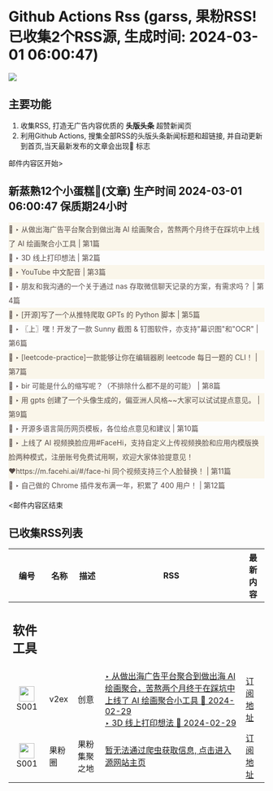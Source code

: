 # Github Actions Rss (garss, 果粉RSS! 已收集2个RSS源, 生成时间: 2024-03-01 06:00:47)

![](https://cdn.jsdelivr.net/gh/xinkeji/garss/_media/ga-rss.png)



## 主要功能
1. 收集RSS, 打造无广告内容优质的 **头版头条** 超赞新闻页
2. 利用Github Actions, 搜集全部RSS的头版头条新闻标题和超链接, 并自动更新到首页,当天最新发布的文章会出现🌈 标志

邮件内容区开始>
<h2>新蒸熟12个小蛋糕🍰(文章) 生产时间 2024-03-01 06:00:47 保质期24小时</h2>

<div style='line-height:3;background-color:#FAF6EA;' ><a href='https://www.v2ex.com/t/1019630#reply1' style="line-height:2;text-decoration:none;display:block;color:#584D49;">🌈 ‣ 从做出海广告平台聚合到做出海 AI 绘画聚合，苦熬两个月终于在踩坑中上线了 AI 绘画聚合小工具 | 第1篇</a></div><div style='line-height:3;' ><a href='https://www.v2ex.com/t/1019580#reply5' style="line-height:2;text-decoration:none;display:block;color:#584D49;">🌈 ‣ 3D 线上打印想法 | 第2篇</a></div><div style='line-height:3;background-color:#FAF6EA;' ><a href='https://www.v2ex.com/t/1019614#reply3' style="line-height:2;text-decoration:none;display:block;color:#584D49;">🌈 ‣ YouTube 中文配音 | 第3篇</a></div><div style='line-height:3;' ><a href='https://www.v2ex.com/t/1019410#reply15' style="line-height:2;text-decoration:none;display:block;color:#584D49;">🌈 ‣ 朋友和我沟通的一个关于通过 nas 存取微信聊天记录的方案，有需求吗？ | 第4篇</a></div><div style='line-height:3;background-color:#FAF6EA;' ><a href='https://www.v2ex.com/t/1019607#reply2' style="line-height:2;text-decoration:none;display:block;color:#584D49;">🌈 ‣ [开源]写了一个从推特爬取 GPTs 的 Python 脚本 | 第5篇</a></div><div style='line-height:3;' ><a href='https://www.v2ex.com/t/1019570#reply5' style="line-height:2;text-decoration:none;display:block;color:#584D49;">🌈 ‣ 〖上〗嘿！开发了一款 Sunny 截图 & 钉图软件，亦支持"幕识图"和"OCR" | 第6篇</a></div><div style='line-height:3;background-color:#FAF6EA;' ><a href='https://www.v2ex.com/t/1019608#reply0' style="line-height:2;text-decoration:none;display:block;color:#584D49;">🌈 ‣ [leetcode-practice]一款能够让你在编辑器刷 leetcode 每日一题的 CLI！ | 第7篇</a></div><div style='line-height:3;' ><a href='https://www.v2ex.com/t/1019394#reply10' style="line-height:2;text-decoration:none;display:block;color:#584D49;">🌈 ‣ bir 可能是什么的缩写呢？（不排除什么都不是的可能） | 第8篇</a></div><div style='line-height:3;background-color:#FAF6EA;' ><a href='https://www.v2ex.com/t/1019326#reply6' style="line-height:2;text-decoration:none;display:block;color:#584D49;">🌈 ‣ 用 gpts 创建了一个头像生成的，偏亚洲人风格~~大家可以试试提点意见。 | 第9篇</a></div><div style='line-height:3;' ><a href='https://www.v2ex.com/t/1019334#reply1' style="line-height:2;text-decoration:none;display:block;color:#584D49;">🌈 ‣ 开源多语言简历网页模板，各位给点意见和建议 | 第10篇</a></div><div style='line-height:3;background-color:#FAF6EA;' ><a href='https://www.v2ex.com/t/1019380#reply1' style="line-height:2;text-decoration:none;display:block;color:#584D49;">🌈 ‣ 上线了 AI 视频换脸应用#FaceHi，支持自定义上传视频换脸和应用内模版换脸两种模式，注册账号免费试用啊，欢迎大家体验提意见！♥️https://m.facehi.ai/#/face-hi 同个视频支持三个人脸替换！ | 第11篇</a></div><div style='line-height:3;' ><a href='https://www.v2ex.com/t/1019460#reply2' style="line-height:2;text-decoration:none;display:block;color:#584D49;">🌈 ‣ 自己做的 Chrome 插件发布满一年，积累了 400 用户！ | 第12篇</a></div>

<邮件内容区结束

## 已收集RSS列表

| 编号 | 名称 | 描述 | RSS | 最新内容 |
| --- | --- | --- | --- | --- |
| <h2 id="软件工具">软件工具</h2> |  |   |  |  |
| <div id="S001" style="text-align: center;"><img src="https://cdn.jsdelivr.net/gh/zhaoolee/garss/_media/favicon/S001.png" width="30px" style="width:30px;height: auto;"/><br><span>S001</span></div> | v2ex | 创意 | [‣ 从做出海广告平台聚合到做出海 AI 绘画聚合，苦熬两个月终于在踩坑中上线了 AI 绘画聚合小工具 🌈 2024-02-29](https://www.v2ex.com/t/1019630#reply1)<br/>[‣ 3D 线上打印想法 🌈 2024-02-29](https://www.v2ex.com/t/1019580#reply5) | [订阅地址](https://www.v2ex.com/feed/tab/creative.xml) |
| <div id="S001" style="text-align: center;"><img src="https://cdn.jsdelivr.net/gh/zhaoolee/garss/_media/favicon/S001.png" width="30px" style="width:30px;height: auto;"/><br><span>S001</span></div> | 果粉圈 | 果粉集聚之地 | [暂无法通过爬虫获取信息, 点击进入源网站主页](https://g0f.cn) | [订阅地址](https://g0f.cn/rss.xml) |




